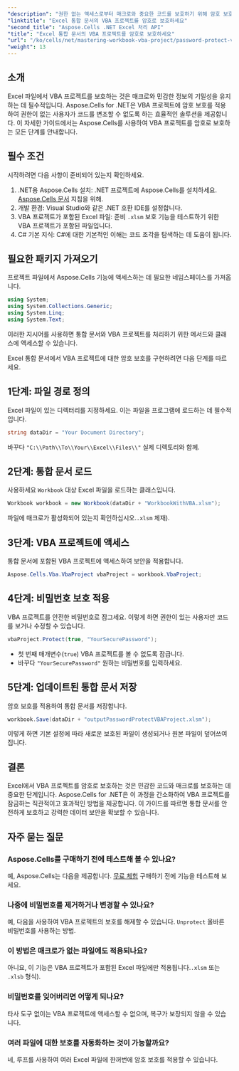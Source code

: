 ```yaml
---
"description": "권한 없는 액세스로부터 매크로와 중요한 코드를 보호하기 위해 암호 보호를 적용하는 방법을 단계별로 알아보세요."
"linktitle": "Excel 통합 문서의 VBA 프로젝트를 암호로 보호하세요"
"second_title": "Aspose.Cells .NET Excel 처리 API"
"title": "Excel 통합 문서의 VBA 프로젝트를 암호로 보호하세요"
"url": "/ko/cells/net/mastering-workbook-vba-project/password-protect-vba-projects/"
"weight": 13
---
```


## 소개

Excel 파일에서 VBA 프로젝트를 보호하는 것은 매크로와 민감한 정보의 기밀성을 유지하는 데 필수적입니다. Aspose.Cells for .NET은 VBA 프로젝트에 암호 보호를 적용하여 권한이 없는 사용자가 코드를 변조할 수 없도록 하는 효율적인 솔루션을 제공합니다. 이 자세한 가이드에서는 Aspose.Cells를 사용하여 VBA 프로젝트를 암호로 보호하는 모든 단계를 안내합니다.

## 필수 조건

시작하려면 다음 사항이 준비되어 있는지 확인하세요.

1. .NET용 Aspose.Cells 설치: .NET 프로젝트에 Aspose.Cells를 설치하세요. [Aspose.Cells 문서](https://reference.aspose.com/cells/net/) 지침을 위해.
2. 개발 환경: Visual Studio와 같은 .NET 호환 IDE를 설정합니다.
3. VBA 프로젝트가 포함된 Excel 파일: 준비 `.xlsm` 보호 기능을 테스트하기 위한 VBA 프로젝트가 포함된 파일입니다.
4. C# 기본 지식: C#에 대한 기본적인 이해는 코드 조각을 탐색하는 데 도움이 됩니다.

## 필요한 패키지 가져오기

프로젝트 파일에서 Aspose.Cells 기능에 액세스하는 데 필요한 네임스페이스를 가져옵니다.

```csharp
using System;
using System.Collections.Generic;
using System.Linq;
using System.Text;
```

이러한 지시어를 사용하면 통합 문서와 VBA 프로젝트를 처리하기 위한 메서드와 클래스에 액세스할 수 있습니다.

Excel 통합 문서에서 VBA 프로젝트에 대한 암호 보호를 구현하려면 다음 단계를 따르세요.

## 1단계: 파일 경로 정의

Excel 파일이 있는 디렉터리를 지정하세요. 이는 파일을 프로그램에 로드하는 데 필수적입니다.

```csharp
string dataDir = "Your Document Directory";
```

바꾸다 `"C:\\Path\\To\\Your\\Excel\\Files\\"` 실제 디렉토리와 함께.

## 2단계: 통합 문서 로드

사용하세요 `Workbook` 대상 Excel 파일을 로드하는 클래스입니다.

```csharp
Workbook workbook = new Workbook(dataDir + "WorkbookWithVBA.xlsm");
```

파일에 매크로가 활성화되어 있는지 확인하십시오.`.xlsm` 체재).

## 3단계: VBA 프로젝트에 액세스

통합 문서에 포함된 VBA 프로젝트에 액세스하여 보안을 적용합니다.

```csharp
Aspose.Cells.Vba.VbaProject vbaProject = workbook.VbaProject;
```

## 4단계: 비밀번호 보호 적용

VBA 프로젝트를 안전한 비밀번호로 잠그세요. 이렇게 하면 권한이 있는 사용자만 코드를 보거나 수정할 수 있습니다.

```csharp
vbaProject.Protect(true, "YourSecurePassword");
```

- 첫 번째 매개변수(`true`) VBA 프로젝트를 볼 수 없도록 잠급니다.
- 바꾸다 `"YourSecurePassword"` 원하는 비밀번호를 입력하세요.

## 5단계: 업데이트된 통합 문서 저장

암호 보호를 적용하여 통합 문서를 저장합니다.

```csharp
workbook.Save(dataDir + "outputPasswordProtectVBAProject.xlsm");
```

이렇게 하면 기본 설정에 따라 새로운 보호된 파일이 생성되거나 원본 파일이 덮어쓰여집니다.

## 결론

Excel에서 VBA 프로젝트를 암호로 보호하는 것은 민감한 코드와 매크로를 보호하는 데 중요한 단계입니다. Aspose.Cells for .NET은 이 과정을 간소화하여 VBA 프로젝트를 잠금하는 직관적이고 효과적인 방법을 제공합니다. 이 가이드를 따르면 통합 문서를 안전하게 보호하고 강력한 데이터 보안을 확보할 수 있습니다.

## 자주 묻는 질문

### Aspose.Cells를 구매하기 전에 테스트해 볼 수 있나요?
예, Aspose.Cells는 다음을 제공합니다. [무료 체험](https://releases.aspose.com/) 구매하기 전에 기능을 테스트해 보세요.

### 나중에 비밀번호를 제거하거나 변경할 수 있나요?
예, 다음을 사용하여 VBA 프로젝트의 보호를 해제할 수 있습니다. `Unprotect` 올바른 비밀번호를 사용하는 방법.

### 이 방법은 매크로가 없는 파일에도 적용되나요?
아니요, 이 기능은 VBA 프로젝트가 포함된 Excel 파일에만 적용됩니다.`.xlsm` 또는 `.xlsb` 형식).

### 비밀번호를 잊어버리면 어떻게 되나요?
타사 도구 없이는 VBA 프로젝트에 액세스할 수 없으며, 복구가 보장되지 않을 수 있습니다.

### 여러 파일에 대한 보호를 자동화하는 것이 가능할까요?
네, 루프를 사용하여 여러 Excel 파일에 한꺼번에 암호 보호를 적용할 수 있습니다.